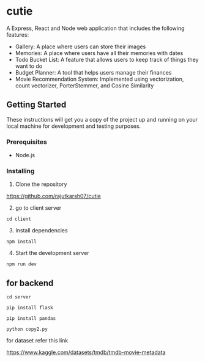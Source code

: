# cutie

A Express, React and Node web application that includes the following features:

- Gallery: A place where users can store their images
- Memories: A place where users have all their memories with dates
- Todo Bucket List: A feature that allows users to keep track of things they want to do
- Budget Planner: A tool that helps users manage their finances
- Movie Recommendation System: Implemented using vectorization, count vectorizer, PorterStemmer, and Cosine Similarity

## Getting Started

These instructions will get you a copy of the project up and running on your local machine for development and testing purposes.

### Prerequisites

- Node.js

### Installing

1. Clone the repository

https://github.com/rajutkarsh07/cutie

2. go to client server

```
cd client
```

3. Install dependencies

```
npm install
```

4. Start the development server

```
npm run dev
```

## for backend

```
cd server
```

```
pip install flask

pip install pandas

python copy2.py
```

for dataset refer this link

https://www.kaggle.com/datasets/tmdb/tmdb-movie-metadata
